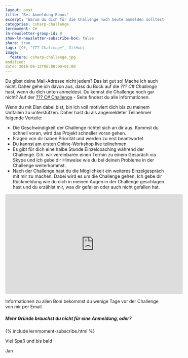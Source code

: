 ```yaml
---
layout: post
title: "Bei Anmeldung Bonus"
excerpt: "Warum du dich für die Challenge noch heute anmelden solltest."
categories: csharp-challenge
lernmoment: C#
lm-newsletter-group-id: 8
show-lm-newsletter-subscribe-box: false
share: true
tags: [C#, "TTT Challenge", GitHub]
image:
  feature: csharp-challenge.jpg
modified:
date: 2016-06-12T06:00:00+01:00
---
```


Du gibst deine Mail-Adresse nicht jedem? Das ist gut so! Mache ich auch nicht. Daher gehe ich davon aus, dass du Bock auf die *??? C# Challenge* hast, wenn du dich unten anmeldest. Du kennst die Challenge noch gar nicht? Auf der [??? C# Challenge](/csharp-challenge/) - Seite findest du alle Informationen.

Wenn du mit Elan dabei bist, bin ich voll motiviert dich bis zu meinem Umfallen zu unterstützen. Daher hast du als angemeldeter Teilnehmer folgende Vorteile:

- Die Geschwindigkeit der Challenge richtet sich an dir aus. Kommst du schnell voran, wird das Projekt schneller voran gehen.
- Fragen von dir haben Priorität und werden zu erst beantwortet
- Du kannst am ersten Online-Workshop live teilnehmen
- Es gibt für dich eine halbe Stunde Einzelcoaching während der Challenge. D.h. wir vereinbaren einen Termin zu einem Gespräch via Skype und ich gebe dir Hinweise wie du bei deinen Probleme in der Challenge weiterkommst.
- Nach der Challenge hast du die Möglichkeit ein weiteres Einzelgespräch mit mir zu machen. Dabei wird es um die Challenge gehen. Ich gebe dir Rückmeldung wie du dich in meinen Augen in der Challenge geschlagen hast und du erzählst mir, was dir gefallen oder auch nicht gefallen hat.

<iframe width="560" height="315" src="https://www.youtube.com/embed/cToQYHDvEy0" frameborder="0" allowfullscreen></iframe>

Informationen zu allen Boni bekommst du wenige Tage vor der Challenge von mir per Email.

<div class="subscribe-notice">
  <h5>Mehr Gründe brauchst du nicht für eine Anmeldung, oder?</h5>
    {% include lernmoment-subscribe.html %}
</div>


Viel Spaß und bis bald

Jan

